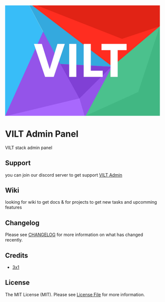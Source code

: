![Screenshot of VILT](https://raw.githubusercontent.com/3x1io/vilt-admin/main/art/stack.jpeg)

# VILT Admin Panel

VILT stack admin panel

## Support

you can join our discord server to get support [VILT Admin](https://discord.gg/mTWWNgtr)

## Wiki

looking for wiki to get docs & for projects to get new tasks and upcomming features

## Changelog

Please see [CHANGELOG](CHANGELOG.md) for more information on what has changed recently.

## Credits

- [3x1](https://github.com/3x1io)

## License

The MIT License (MIT). Please see [License File](LICENSE.md) for more information.
